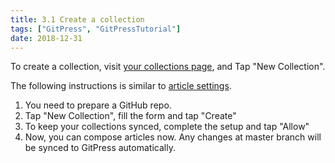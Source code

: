 ```yaml
---
title: 3.1 Create a collection
tags: ["GitPress", "GitPressTutorial"]
date: 2018-12-31
---
```


To create a collection, visit [your collections page](/@me/collecions), and Tap "New Collection".

The following instructions is similar to [article settings](first-article).

1. You need to prepare a GitHub repo.
2. Tap "New Collection", fill the form and tap "Create"
3. To keep your collections synced, complete the setup and tap "Allow"
4. Now, you can compose articles now. Any changes at master branch will be synced to GitPress automatically.
